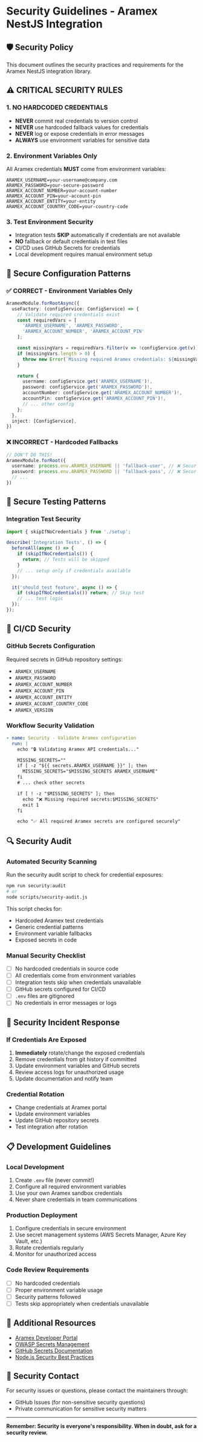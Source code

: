 # Security Guidelines - Aramex NestJS Integration

## 🛡️ Security Policy

This document outlines the security practices and requirements for the Aramex NestJS integration library.

## ⚠️ CRITICAL SECURITY RULES

### 1. **NO HARDCODED CREDENTIALS**
- **NEVER** commit real credentials to version control
- **NEVER** use hardcoded fallback values for credentials
- **NEVER** log or expose credentials in error messages
- **ALWAYS** use environment variables for sensitive data

### 2. **Environment Variables Only**
All Aramex credentials **MUST** come from environment variables:

```env
ARAMEX_USERNAME=your-username@company.com
ARAMEX_PASSWORD=your-secure-password
ARAMEX_ACCOUNT_NUMBER=your-account-number
ARAMEX_ACCOUNT_PIN=your-account-pin
ARAMEX_ACCOUNT_ENTITY=your-entity
ARAMEX_ACCOUNT_COUNTRY_CODE=your-country-code
```

### 3. **Test Environment Security**
- Integration tests **SKIP** automatically if credentials are not available
- **NO** fallback or default credentials in test files
- CI/CD uses GitHub Secrets for credentials
- Local development requires manual environment setup

## 🔧 Secure Configuration Patterns

### ✅ CORRECT - Environment Variables Only
```typescript
AramexModule.forRootAsync({
  useFactory: (configService: ConfigService) => {
    // Validate required credentials exist
    const requiredVars = [
      'ARAMEX_USERNAME', 'ARAMEX_PASSWORD',
      'ARAMEX_ACCOUNT_NUMBER', 'ARAMEX_ACCOUNT_PIN'
    ];

    const missingVars = requiredVars.filter(v => !configService.get(v));
    if (missingVars.length > 0) {
      throw new Error(`Missing required Aramex credentials: ${missingVars.join(', ')}`);
    }

    return {
      username: configService.get('ARAMEX_USERNAME')!,
      password: configService.get('ARAMEX_PASSWORD')!,
      accountNumber: configService.get('ARAMEX_ACCOUNT_NUMBER')!,
      accountPin: configService.get('ARAMEX_ACCOUNT_PIN')!,
      // ... other config
    };
  },
  inject: [ConfigService],
})
```

### ❌ INCORRECT - Hardcoded Fallbacks
```typescript
// DON'T DO THIS!
AramexModule.forRoot({
  username: process.env.ARAMEX_USERNAME || 'fallback-user', // ❌ Security risk
  password: process.env.ARAMEX_PASSWORD || 'fallback-pass', // ❌ Security risk
  // ...
})
```

## 🧪 Secure Testing Patterns

### Integration Test Security
```typescript
import { skipIfNoCredentials } from './setup';

describe('Integration Tests', () => {
  beforeAll(async () => {
    if (skipIfNoCredentials()) {
      return; // Tests will be skipped
    }
    // ... setup only if credentials available
  });

  it('should test feature', async () => {
    if (skipIfNoCredentials()) return; // Skip test
    // ... test logic
  });
});
```

## 🚀 CI/CD Security

### GitHub Secrets Configuration
Required secrets in GitHub repository settings:
- `ARAMEX_USERNAME`
- `ARAMEX_PASSWORD`
- `ARAMEX_ACCOUNT_NUMBER`
- `ARAMEX_ACCOUNT_PIN`
- `ARAMEX_ACCOUNT_ENTITY`
- `ARAMEX_ACCOUNT_COUNTRY_CODE`
- `ARAMEX_VERSION`

### Workflow Security Validation
```yaml
- name: Security - Validate Aramex configuration
  run: |
    echo "🔒 Validating Aramex API credentials..."

    MISSING_SECRETS=""
    if [ -z "${{ secrets.ARAMEX_USERNAME }}" ]; then
      MISSING_SECRETS="$MISSING_SECRETS ARAMEX_USERNAME"
    fi
    # ... check other secrets

    if [ ! -z "$MISSING_SECRETS" ]; then
      echo "❌ Missing required secrets:$MISSING_SECRETS"
      exit 1
    fi

    echo "✅ All required Aramex secrets are configured securely"
```

## 🔍 Security Audit

### Automated Security Scanning
Run the security audit script to check for credential exposures:

```bash
npm run security:audit
# or
node scripts/security-audit.js
```

This script checks for:
- Hardcoded Aramex test credentials
- Generic credential patterns
- Environment variable fallbacks
- Exposed secrets in code

### Manual Security Checklist
- [ ] No hardcoded credentials in source code
- [ ] All credentials come from environment variables
- [ ] Integration tests skip when credentials unavailable
- [ ] GitHub secrets configured for CI/CD
- [ ] `.env` files are gitignored
- [ ] No credentials in error messages or logs

## 🚨 Security Incident Response

### If Credentials Are Exposed
1. **Immediately** rotate/change the exposed credentials
2. Remove credentials from git history if committed
3. Update environment variables and GitHub secrets
4. Review access logs for unauthorized usage
5. Update documentation and notify team

### Credential Rotation
- Change credentials at Aramex portal
- Update environment variables
- Update GitHub repository secrets
- Test integration after rotation

## 📋 Development Guidelines

### Local Development
1. Create `.env` file (never commit!)
2. Configure all required environment variables
3. Use your own Aramex sandbox credentials
4. Never share credentials in team communications

### Production Deployment
1. Configure credentials in secure environment
2. Use secret management systems (AWS Secrets Manager, Azure Key Vault, etc.)
3. Rotate credentials regularly
4. Monitor for unauthorized access

### Code Review Requirements
- [ ] No hardcoded credentials
- [ ] Proper environment variable usage
- [ ] Security patterns followed
- [ ] Tests skip appropriately when credentials unavailable

## 🔗 Additional Resources

- [Aramex Developer Portal](https://www.aramex.com/developers)
- [OWASP Secrets Management](https://owasp.org/www-community/vulnerabilities/Use_of_hard-coded_credentials)
- [GitHub Secrets Documentation](https://docs.github.com/en/actions/security-guides/encrypted-secrets)
- [Node.js Security Best Practices](https://nodejs.org/en/docs/guides/security/)

## 📧 Security Contact

For security issues or questions, please contact the maintainers through:
- GitHub Issues (for non-sensitive security questions)
- Private communication for sensitive security matters

---

**Remember: Security is everyone's responsibility. When in doubt, ask for a security review.**